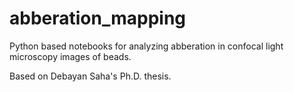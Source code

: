 # abberation_mapping

Python based notebooks for analyzing abberation in confocal light microscopy images of beads.

Based on Debayan Saha's Ph.D. thesis. 

